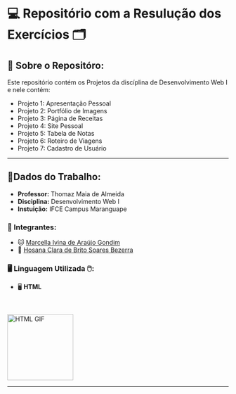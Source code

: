 # 💻 Repositório com a Resulução dos Exercícios 🗂 

## 🔎 Sobre o Repositóro: 
Este repositório contém os Projetos da discíplina de Desenvolvimento Web I e nele contém:

- Projeto 1: Apresentação Pessoal
- Projeto 2: Portfólio de Imagens
- Projeto 3: Página de Receitas
- Projeto 4: Site Pessoal
- Projeto 5: Tabela de Notas
- Projeto 6: Roteiro de Viagens
- Projeto 7: Cadastro de Usuário

---
## 📝Dados do Trabalho:

- **Professor:** Thomaz Maia de Almeida
- **Disciplina:** Desenvolvimento Web I
- **Instuição:** IFCE Campus Maranguape
  
### 👾 Integrantes:
- 🐱 [Marcella Ivina de Araújo Gondim](https://github.com/MarcyIvi)
- 🐑 [Hosana Clara de Brito Soares Bezerra](https://github.com/hosanasoaress)


### 🖥️ Linguagem Utilizada 🖱️:

- 🖥️ **HTML**
<br>
<br>

<img align="rigth" alt="HTML GIF" width="150" height="150" src="https://cdn.dribbble.com/users/783/screenshots/104300/shot_1295820312.gif">

<br>

---
